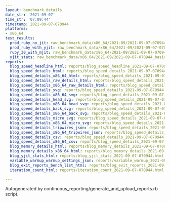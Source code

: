 ```yaml
---
layout: benchmark_details
date_str: '2021-09-07'
time_str: '07:09:44'
timestamp: 2021-09-07-070944
platforms:
- x86_64
test_results:
  prod_ruby_no_jit: raw_benchmark_data/x86_64/2021-09/2021-09-07-070944_basic_benchmark_prod_ruby_no_jit.json
  prod_ruby_with_yjit: raw_benchmark_data/x86_64/2021-09/2021-09-07-070944_basic_benchmark_prod_ruby_with_yjit.json
  ruby_30_with_mjit: raw_benchmark_data/x86_64/2021-09/2021-09-07-070944_basic_benchmark_ruby_30_with_mjit.json
  yjit_stats: raw_benchmark_data/x86_64/2021-09/2021-09-07-070944_basic_benchmark_yjit_stats.json
reports:
  blog_speed_headline_html: reports/blog_speed_headline_2021-09-07-070944.html
  blog_speed_details_html: reports/blog_speed_details_2021-09-07-070944.html
  blog_speed_details_x86_64_html: reports/blog_speed_details_2021-09-07-070944.x86_64.html
  blog_speed_details_raw_details_html: reports/blog_speed_details_2021-09-07-070944.raw_details.html
  blog_speed_details_x86_64_raw_details_html: reports/blog_speed_details_2021-09-07-070944.x86_64.raw_details.html
  blog_speed_details_svg: reports/blog_speed_details_2021-09-07-070944.svg
  blog_speed_details_x86_64_svg: reports/blog_speed_details_2021-09-07-070944.x86_64.svg
  blog_speed_details_head_svg: reports/blog_speed_details_2021-09-07-070944.head.svg
  blog_speed_details_x86_64_head_svg: reports/blog_speed_details_2021-09-07-070944.x86_64.head.svg
  blog_speed_details_back_svg: reports/blog_speed_details_2021-09-07-070944.back.svg
  blog_speed_details_x86_64_back_svg: reports/blog_speed_details_2021-09-07-070944.x86_64.back.svg
  blog_speed_details_micro_svg: reports/blog_speed_details_2021-09-07-070944.micro.svg
  blog_speed_details_x86_64_micro_svg: reports/blog_speed_details_2021-09-07-070944.x86_64.micro.svg
  blog_speed_details_tripwires_json: reports/blog_speed_details_2021-09-07-070944.tripwires.json
  blog_speed_details_x86_64_tripwires_json: reports/blog_speed_details_2021-09-07-070944.x86_64.tripwires.json
  blog_speed_details_csv: reports/blog_speed_details_2021-09-07-070944.csv
  blog_speed_details_x86_64_csv: reports/blog_speed_details_2021-09-07-070944.x86_64.csv
  blog_memory_details_html: reports/blog_memory_details_2021-09-07-070944.html
  blog_memory_details_x86_64_html: reports/blog_memory_details_2021-09-07-070944.x86_64.html
  blog_yjit_stats_html: reports/blog_yjit_stats_2021-09-07-070944.html
  variable_warmup_warmup_settings_json: reports/variable_warmup_2021-09-07-070944.warmup_settings.json
  blog_exit_reports_bench_list_html: reports/blog_exit_reports_2021-09-07-070944.bench_list.html
  iteration_count_html: reports/iteration_count_2021-09-07-070944.html

---
```

Autogenerated by continuous_reporting/generate_and_upload_reports.rb script.
